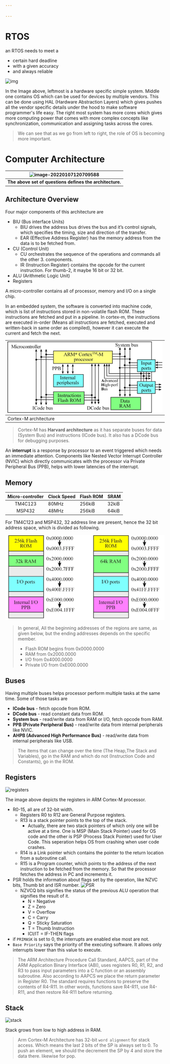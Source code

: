 ```yaml
---

---
```


# RTOS

an RTOS needs to meet a 

- certain hard deadline
- with a given accuracy
- and always reliable

![img](https://courses.edx.org/assets/courseware/v1/7785a511982b6acd8478f10e6dbe96f1/asset-v1:UTAustinX+UT.RTBN.12.01x+3T2019+type@asset+block/Fig01_02_Embedded_Software_Hardware.jpg)

In the Image above, leftmost is a hardware specific simple system. Middle one contains OS which can be used for devices by multiple vendors. This can be done using HAL (Hardware Abstraction Layers) which gives pushes all the vendor specific details under the hood to make software programmer's life easy. The right most system has more cores which gives more computing power that comes with more complex concepts like synchronization, communication and assigning tasks across the cores.

> We can see that as we go from left to right, the role of OS is becoming more important.

# Computer Architecture 

| ![image-20220107120709588](/home/blackmath/.config/Typora/typora-user-images/image-20220107120709588.png) |
| ------------------------------------------------------------ |
| __The above set of questions defines the architecture.__     |

## Architecture Overview

Four major components of this architecture are

- BIU (Bus interface Units)
  - BIU drives the address bus drives the bus and it’s control signals, which specifies the timing, size and direction of the transfer.
  - EAR (Effective Address Register) has the memory address from the data is to be fetched from. 
- CU (Control Unit)
  - CU orchestrates the sequence of the operations and commands all the other 3. components.
  - IR (Instruction Register) contains the opcode for the current instruction. For thumb-2, it maybe 16 bit or 32 bit.
- ALU (Arithmetic Logic Unit)
- Registers

A micro-controller contains all of processor, memory and I/O on a single chip.

In an embedded system, the software is converted into machine code, which is list of instructions stored in non-volatile flash ROM. These instructions are fetched and put in a pipeline. In cortex-m, the instructions are executed in-order (Means all instructions are fetched, executed and written-back in same order as compiled), however it can execute the current and fetch the next.

| ![img](Real-Time-Bluetooth-Networks-ShapeTheWorld.assets/Fig01_05_CortexM.jpg) |
| ------------------------------------------------------------ |
| Cortex-M architecture                                        |

>Cortex-M has **Harvard architecture** as it has separate buses for data (System Bus) and instructions (ICode bus). It also has a DCode bus for debugging purposes.

An **interrupt** is a response by processor to an event triggered which needs an immediate attention. Components like Nested Vector Interrupt Controller (NVIC) which directly communicates with the processor via Private Peripheral Bus (PPB), helps with lower latencies of the interrupt.

## Memory

| Micro-controller | Clock Speed | Flash ROM | SRAM  |
| :--------------: | ----------- | --------- | ----- |
|     TM4C123      | 80MHz       | 256kiB    | 32kiB |
|      MSP432      | 48MHz       | 256kiB    | 64kiB |

For TM4C123 and MSP432, 32 address line are present, hence the 32 bit address space, which is divided as following.

![img](Real-Time-Bluetooth-Networks-ShapeTheWorld.assets/Fig01_06_memoryMap.jpg)

>In general, All the beginning addresses of the regions are same, as given below, but the ending addresses depends on the specific member.
>
>- Flash ROM begins from 0x0000.0000
>- RAM from 0x2000.0000
>- I/O from 0x4000.0000
>- Private I/O from 0xE000.0000
## Buses

Having multiple buses helps processor perform multiple tasks at the same time. Some of those tasks are 

- **ICode bus** - fetch opcode from ROM.
- **DCode bus** - read constant data from ROM.
- **System bus** - read/write data from RAM or I/O, fetch opcode from RAM. 
- **PPB (Private Peripheral Bus)** - read/write data from internal peripherals like NVIC.
- **AHPB (Advanced High Performance Bus)** - read/write data from internal peripherals like USB.

> The items that can change over the time (The Heap,The Stack and Variables), go in the RAM and which do not (Instruction Code and Constants), go in the ROM.  

## Registers
![registers](https://courses.edx.org/assets/courseware/v1/1e0bbbb43f4ab3cf696535e7e8c06059/asset-v1:UTAustinX+UT.RTBN.12.01x+3T2019+type@asset+block/Fig01_07_registers.jpg)

The image above depicts the registers in ARM Cortex-M processor.

- R0-15, all are of 32-bit width.
  - Registers R0 to R12 are General Purpose registers.
  - R13 is a stack pointer points to the top of the stack.
    - Actually, there are two stack pointers of which only one will be active at a time. One is MSP (Main Stack Pointer) used for OS code and the other is PSP (Process Stack Pointer) used for User Code. This seperation helps OS from crashing when user code crashes. 
  - R14 is a Link pointer which contains the pointer to the return location from a subroutine call.
  - R15 is a Program counter, which points to the address of the next instruction to be fetched from the memory. So that the processor fetches the address in PC and increments it.
- PSR holds the information about flags set by the operation, like NZVC bits, Thumb bit and ISR number.
![PSR](https://courses.edx.org/assets/courseware/v1/1de71c785578c22878cb866793ff0dc5/asset-v1:UTAustinX+UT.RTBN.12.01x+3T2019+type@asset+block/Fig01_08_statusregister.jpg)
  - NZVCQ bits signifies the status of the previous ALU operation that signifies the result of it.
    - N = Negative
    - Z = Zero
    - V = Overflow
    - C = Carry
    - Q = Sticky Saturation
    - T = Thumb Instruction
    - ICI/IT = IF-THEN flags
- if `PRIMASK` is set to 0, the interrupts are enabled else most are not.
- `Base Priority` says the priority of the executing software. It allows only interrupts lower than this value to execute. 

>The ARM Architecture Procedure Call Standard, AAPCS, part of the ARM Application Binary Interface (ABI), uses registers R0, R1, R2, and R3 to pass input parameters into a C function or an assembly subroutine. Also according to AAPCS we place the return parameter in Register R0. The standard requires functions to preserve the contents of R4-R11. In other words, functions save R4-R11, use R4-R11, and then restore R4-R11 before returning.

## Stack
![stack](https://courses.edx.org/assets/courseware/v1/b91bac073abc6ebc86b48d3aaebe5eb9/asset-v1:UTAustinX+UT.RTBN.12.01x+3T2019+type@asset+block/Fig01_09_stack.jpg)

Stack grows from low to high address in RAM.
> Arm Cortex-M Architecture has 32-bit `word alignment` for stack access. Which means the last 2 bits of the SP is always set to 0. To push an element, we should the decrement the SP by 4 and store the data there. likewise for pop. 

